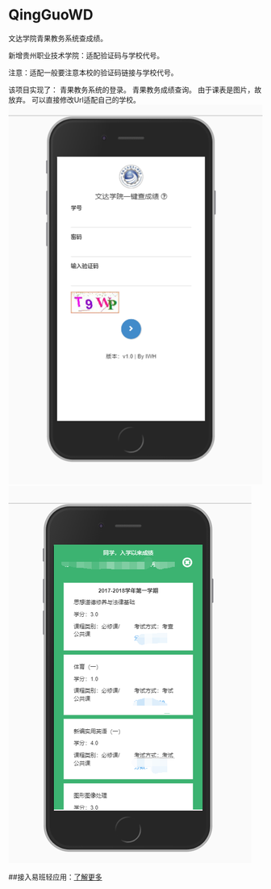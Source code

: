 # QingGuoWD
文达学院青果教务系统查成绩。

新增贵州职业技术学院：适配验证码与学校代号。

注意：适配一般要注意本校的验证码链接与学校代号。

该项目实现了：
青果教务系统的登录。
青果教务成绩查询。
由于课表是图片，故放弃。
可以直接修改Url适配自己的学校。
![Image text](./examples_img/login.png)
![Image text](./examples_img/scores.png)

##接入易班轻应用：[了解更多](https://github.com/iwh718/YBAPI)

